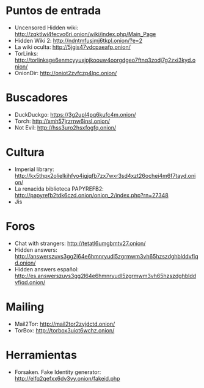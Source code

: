 # Puntos de entrada
- Uncensored Hidden wiki: http://zqktlwi4fecvo6ri.onion/wiki/index.php/Main_Page
- Hidden Wiki 2: http://ndntmfusjmj6tkpl.onion/?e=2
- La wiki oculta: http://5jgis47vdcpaeafp.onion/
- TorLinks: http://torlinksge6enmcyyuxjpjkoouw4oorgdgeo7ftnq3zodj7g2zxi3kyd.onion/
- OnionDir: http://oniot2zvfczp4lpc.onion/

# Buscadores
- DuckDuckgo: https://3g2upl4pq6kufc4m.onion/
- Torch: http://xmh57jrzrnw6insl.onion/
- Not Evil: http://hss3uro2hsxfogfq.onion/

# Cultura

- Imperial library: http://kx5thpx2olielkihfyo4jgjqfb7zx7wxr3sd4xzt26ochei4m6f7tayd.onion/
- La renacida biblioteca PAPYREFB2: http://papyrefb2tdk6czd.onion/onion_2/index.php?rn=27348
- Jis

# Foros
- Chat with strangers: http://tetatl6umgbmtv27.onion/
- Hidden answers: http://answerszuvs3gg2l64e6hmnryudl5zgrmwm3vh65hzszdghblddvfiqd.onion/
- Hidden answers español: http://es.answerszuvs3gg2l64e6hmnryudl5zgrmwm3vh65hzszdghblddvfiqd.onion/

# Mailing
- Mail2Tor: http://mail2tor2zyjdctd.onion/
- TorBox: http://torbox3uiot6wchz.onion/

# Herramientas
- Forsaken. Fake Identity generator: http://elfq2qefxx6dv3vy.onion/fakeid.php
